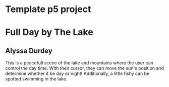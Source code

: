 # Template p5 project

# Full Day by The Lake
## Alyssa Durdey

This is a peacefull scene of the lake and mountains where the user can control the day time. With their cursor, they can move the sun's position and determine whether it be day or night! Additionally, a little fishy can be spotted swimming in the lake.